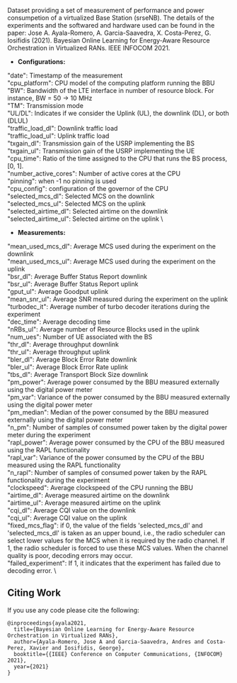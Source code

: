 Dataset providing a set of measurement of performance and power consumpetion of a virtualized Base Station (srseNB). The details of the experiments and the softwared and hardware used can be found in the paper:
Jose A. Ayala-Romero, A. Garcia-Saavedra, X. Costa-Perez, G. Iosifidis (2021). Bayesian Online Learning for Energy-Aware Resource Orchestration in Virtualized RANs. IEEE INFOCOM 2021.
- **Configurations:**

"date": Timestamp of the measurement \
"cpu_platform": CPU model of the computing platform running the BBU \
"BW": Bandwidth of the LTE interface in number of resource block. For instance, BW = 50 -> 10 MHz \
"TM": Transmission mode \
"UL/DL": Indicates if we consider the Uplink (UL), the downlink (DL), or both (DLUL) \
"traffic_load_dl": Downlink traffic load \
"traffic_load_ul": Uplink traffic load \
"txgain_dl": Transmission gain of the USRP implementing the BS  \
"txgain_ul": Transmission gain of the USRP implementing the UE \
"cpu_time": Ratio of the time assigned to the CPU that runs the BS process, [0, 1]. \
"number_active_cores": Number of active cores at the CPU \
"pinning": when -1 no pinning is used \
"cpu_config": configuration of the governor of the CPU \
"selected_mcs_dl": Selected MCS on the downlink \
"selected_mcs_ul": Selected MCS on the uplink \
"selected_airtime_dl": Selected airtime on the downlink \
"selected_airtime_ul": Selected airtime on the uplink \

- **Measurements:**

"mean_used_mcs_dl": Average MCS used during the experiment on the downlink \
"mean_used_mcs_ul": Average MCS used during the experiment on the uplink \
"bsr_dl": Average Buffer Status Report downlink \
"bsr_ul": Average Buffer Status Report uplink \
"gput_ul": Average Goodput uplink \
"mean_snr_ul": Average SNR measured during the experiment on the uplink \
"turbodec_it": Average number of turbo decoder iterations during the experiment \
"dec_time": Average decoding time \
"nRBs_ul": Average number of Resource Blocks used in the uplink \
"num_ues": Number of UE associated with the BS \
"thr_dl": Average throughput downlink \
"thr_ul": Average throughput uplink \
"bler_dl": Average Block Error Rate downlink \
"bler_ul": Average Block Error Rate uplink \
"tbs_dl": Average Transport Block Size downlink \
"pm_power": Average power consumed by the BBU measured externally using the digital power meter \
"pm_var": Variance of the power consumed by the BBU measured externally using the digital power meter \
"pm_median": Median of the power consumed by the BBU measured externally using the digital power meter \
"n_pm": Number of samples of consumed power taken by the digital power meter during the experiment \
"rapl_power": Average power consumed by the CPU of the BBU measured using the RAPL functionality \
"rapl_var": Variance of the power consumed by the CPU of the BBU measured using the RAPL functionality \
"n_rapl": Number of samples of consumed power taken by the RAPL functionality during the experiment \
"clockspeed": Average clockspeed of the CPU running the BBU \
"airtime_dl": Average measured airtime on the downlink \
"airtime_ul": Average measured airtime on the uplink \
"cqi_dl": Average CQI value on the downlink \
"cqi_ul": Average CQI value on the uplink \
"fixed_mcs_flag": if 0, the value of the fields 'selected_mcs_dl' and 'selected_mcs_dl' is taken as an upper bound, i.e., the radio scheduler can select lower values for the MCS when it is required by the radio channel. If 1, the radio scheduler is forced to use these MCS values. When the channel quality is poor, decoding errors may occur. \
"failed_experiment": If 1, it indicates that the experiment has failed due to decoding error. \


## Citing Work
If you use any code please cite the following:```@inproceedings{ayala2021,  title={Bayesian Online Learning for Energy-Aware Resource Orchestration in Virtualized RANs},  author={Ayala-Romero, Jose A and Garcia-Saavedra, Andres and Costa-Perez, Xavier and Iosifidis, George},  booktitle={{IEEE} Conference on Computer Communications, {INFOCOM} 2021},  year={2021}}```



